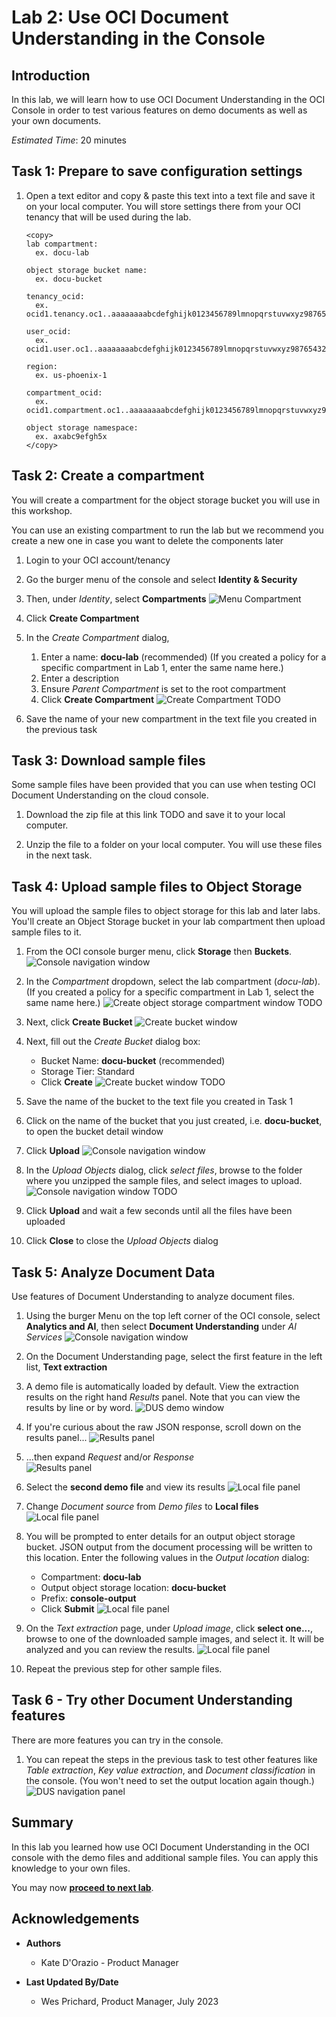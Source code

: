 # Lab 2: Use OCI Document Understanding in the Console

## Introduction
In this lab, we will learn how to use OCI Document Understanding in the OCI Console in order to test various features on demo documents as well as your own documents.

*Estimated Time*: 20 minutes

## Task 1: Prepare to save configuration settings

1. Open a text editor and copy & paste this text into a text file and save it on your local computer. You will store settings there from your OCI tenancy that will be used during the lab.
    ```text
    <copy>
    lab compartment:
      ex. docu-lab

    object storage bucket name: 
      ex. docu-bucket

    tenancy_ocid:
      ex. ocid1.tenancy.oc1..aaaaaaaabcdefghijk0123456789lmnopqrstuvwxyz9876543210abcdefg  

    user_ocid: 
      ex. ocid1.user.oc1..aaaaaaaabcdefghijk0123456789lmnopqrstuvwxyz9876543210abcdefg

    region: 
      ex. us-phoenix-1
      
    compartment_ocid: 
      ex. ocid1.compartment.oc1..aaaaaaaabcdefghijk0123456789lmnopqrstuvwxyz9876543210abcdefg

    object storage namespace:
      ex. axabc9efgh5x
    </copy>
    ```


## Task 2: Create a compartment
You will create a compartment for the object storage bucket you will use in this workshop. 

You can use an existing compartment to run the lab but we recommend you create a new one in case you want to delete the components later

1. Login to your OCI account/tenancy

1. Go the burger menu of the console and select **Identity & Security**

1. Then, under *Identity*, select **Compartments**
    ![Menu Compartment](images/compartment1.png)

1. Click **Create Compartment**

1. In the *Create Compartment* dialog, 
    1. Enter a name: **docu-lab** (recommended) (If you created a policy for a specific compartment in Lab 1, enter the same name here.)
    1. Enter a description
    1. Ensure *Parent Compartment* is set to the root compartment
    1. Click **Create Compartment**
    ![Create Compartment](images/compartment2.png) TODO

1. Save the name of your new compartment in the text file you created in the previous task

## Task 3: Download sample files
Some sample files have been provided that you can use when testing OCI Document Understanding on the cloud console.

1. Download the zip file at this link TODO and save it to your local computer.

1. Unzip the file to a folder on your local computer. You will use these files in the next task.

## Task 4: Upload sample files to Object Storage
You will upload the sample files to object storage for this lab and later labs. You'll create an Object Storage bucket in your lab compartment then upload sample files to it.

1. From the OCI console burger menu, click **Storage** then **Buckets**.
    ![Console navigation window](./images/consolebucketbutton.png)

1. In the *Compartment* dropdown, select the lab compartment (*docu-lab*). (If you created a policy for a specific compartment in Lab 1, select the same name here.)
    ![Create object storage compartment window](./images/consolecompartmentsearch.png) TODO

1. Next, click **Create Bucket**
    ![Create bucket window](./images/consolecreatebucket.png)

1. Next, fill out the *Create Bucket* dialog box:
    - Bucket Name: **docu-bucket** (recommended)
    - Storage Tier: Standard
    - Click **Create**
    ![Create bucket window](./images/consolecreatenewbucket.png) TODO

1. Save the name of the bucket to the text file you created in Task 1

1. Click on the name of the bucket that you just created, i.e. **docu-bucket**, to open the bucket detail window 

1. Click **Upload** 
    ![Console navigation window](./images/consolebucketselection.png)

1. In the *Upload Objects* dialog, click *select files*, browse to the folder where you unzipped the sample files, and select images to upload. 
    ![Console navigation window](./images/consolebucketupload.png) TODO

1. Click **Upload** and wait a few seconds until all the files have been uploaded

1. Click **Close** to close the *Upload Objects* dialog

## Task 5: Analyze Document Data
Use features of Document Understanding to analyze document files.

  1. Using the burger Menu on the top left corner of the OCI console, select **Analytics and AI**, then select **Document Understanding** under *AI Services*
      ![Console navigation window](./images/ocinavigationmenu.png)

  2. On the Document Understanding page, select the first feature in the left list, **Text extraction** 
  
  1. A demo file is automatically loaded by default. View the extraction results on the right hand *Results* panel. Note that you can view the results by line or by word.
      ![DUS demo window](./images/documentconsoletext.PNG)

  1. If you're curious about the raw JSON response, scroll down on the results panel... 
      ![Results panel](./images/results-highlighted.PNG)
  
  1. ...then expand *Request* and/or *Response*  
      ![Results panel](./images/documentconsoleresults.PNG)

  1. Select the **second demo file** and view its results
      ![Local file panel](./images/documentconsolefile.PNG)

  1. Change *Document source* from *Demo files* to **Local files**
    ![Local file panel](./images/documentconsolelocalfile.PNG)

  1. You will be prompted to enter details for an output object storage bucket. JSON output from the document processing will be written to this location. Enter the following values in the *Output location* dialog:
    
      - Compartment: **docu-lab**
      - Output object storage location: **docu-bucket**
      - Prefix: **console-output**
      - Click **Submit**
    ![Local file panel](./images/documentconsoleoutput.PNG) 

  1. On the *Text extraction* page, under *Upload image*, click **select one...**, browse to one of the downloaded sample images, and select it. It will be analyzed and you can review the results.
  ![Local file panel](./images/documentconsolelocalfile.PNG)

  1. Repeat the previous step for other sample files.
  
## Task 6 - Try other Document Understanding features
There are more features you can try in the console.

  1. You can repeat the steps in the previous task to test other features like *Table extraction*, *Key value extraction*, and *Document classification* in the console. (You won't need to set the output location again though.)
      ![DUS navigation panel](./images/documentconsolenav.PNG)


## Summary
In this lab you learned how use OCI Document Understanding in the OCI console with the demo files and additional sample files. You can apply this knowledge to your own files.

You may now **[proceed to next lab](#next)**.

## Acknowledgements
* **Authors**
    * Kate D'Orazio - Product Manager


* **Last Updated By/Date**
    * Wes Prichard, Product Manager, July 2023
